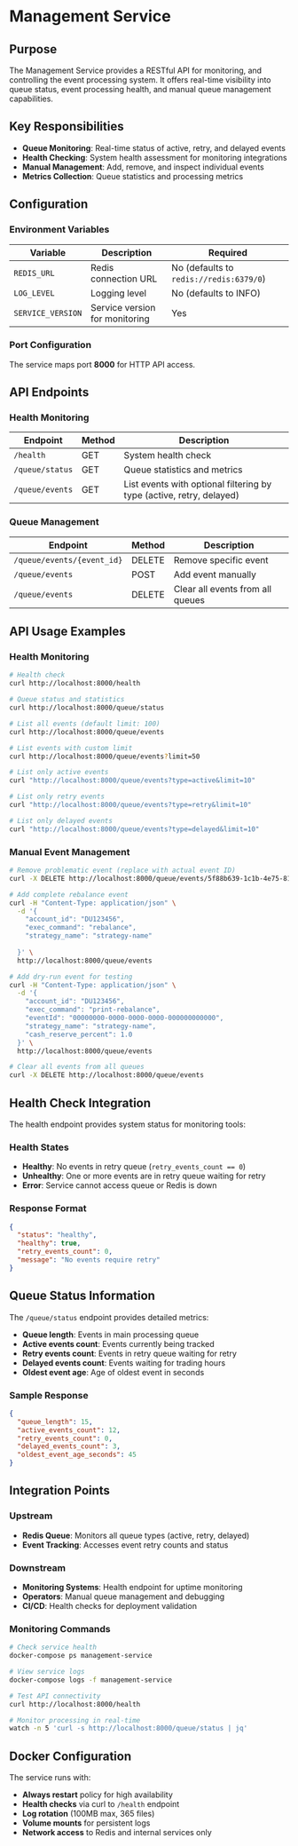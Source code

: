 # Management Service

## Purpose

The Management Service provides a RESTful API for monitoring, and controlling the event processing system. It offers real-time visibility into queue status, event processing health, and manual queue management capabilities.

## Key Responsibilities

- **Queue Monitoring**: Real-time status of active, retry, and delayed events
- **Health Checking**: System health assessment for monitoring integrations
- **Manual Management**: Add, remove, and inspect individual events
- **Metrics Collection**: Queue statistics and processing metrics

## Configuration

### Environment Variables

| Variable | Description | Required |
|----------|-------------|----------|
| `REDIS_URL` | Redis connection URL | No (defaults to `redis://redis:6379/0`) |
| `LOG_LEVEL` | Logging level | No (defaults to INFO) |
| `SERVICE_VERSION` | Service version for monitoring | Yes |

### Port Configuration

The service maps port **8000** for HTTP API access.

## API Endpoints

### Health Monitoring

| Endpoint | Method | Description |
|----------|--------|-------------|
| `/health` | GET | System health check |
| `/queue/status` | GET | Queue statistics and metrics |
| `/queue/events` | GET | List events with optional filtering by type (active, retry, delayed) |

### Queue Management

| Endpoint | Method | Description |
|----------|--------|-------------|
| `/queue/events/{event_id}` | DELETE | Remove specific event |
| `/queue/events` | POST | Add event manually |
| `/queue/events` | DELETE | Clear all events from all queues |

## API Usage Examples

### Health Monitoring

```bash
# Health check
curl http://localhost:8000/health

# Queue status and statistics
curl http://localhost:8000/queue/status

# List all events (default limit: 100)  
curl http://localhost:8000/queue/events

# List events with custom limit
curl http://localhost:8000/queue/events?limit=50

# List only active events
curl "http://localhost:8000/queue/events?type=active&limit=10"

# List only retry events
curl "http://localhost:8000/queue/events?type=retry&limit=10"

# List only delayed events
curl "http://localhost:8000/queue/events?type=delayed&limit=10"
```

### Manual Event Management

```bash
# Remove problematic event (replace with actual event ID)
curl -X DELETE http://localhost:8000/queue/events/5f88b639-1c1b-4e75-8114-9ed063a7fc49

# Add complete rebalance event
curl -H "Content-Type: application/json" \
  -d '{
    "account_id": "DU123456",
    "exec_command": "rebalance",
    "strategy_name": "strategy-name"
    
  }' \
  http://localhost:8000/queue/events

# Add dry-run event for testing
curl -H "Content-Type: application/json" \
  -d '{
    "account_id": "DU123456", 
    "exec_command": "print-rebalance",
    "eventId": "00000000-0000-0000-0000-000000000000",
    "strategy_name": "strategy-name",
    "cash_reserve_percent": 1.0
  }' \
  http://localhost:8000/queue/events

# Clear all events from all queues
curl -X DELETE http://localhost:8000/queue/events
```

## Health Check Integration

The health endpoint provides system status for monitoring tools:

### Health States
- **Healthy**: No events in retry queue (`retry_events_count == 0`)
- **Unhealthy**: One or more events are in retry queue waiting for retry
- **Error**: Service cannot access queue or Redis is down

### Response Format
```json
{
  "status": "healthy",
  "healthy": true,
  "retry_events_count": 0,
  "message": "No events require retry"
}
```

## Queue Status Information

The `/queue/status` endpoint provides detailed metrics:
- **Queue length**: Events in main processing queue
- **Active events count**: Events currently being tracked
- **Retry events count**: Events in retry queue waiting for retry
- **Delayed events count**: Events waiting for trading hours
- **Oldest event age**: Age of oldest event in seconds

### Sample Response
```json
{
  "queue_length": 15,
  "active_events_count": 12,
  "retry_events_count": 0,
  "delayed_events_count": 3,
  "oldest_event_age_seconds": 45
}
```

## Integration Points

### Upstream
- **Redis Queue**: Monitors all queue types (active, retry, delayed)
- **Event Tracking**: Accesses event retry counts and status

### Downstream
- **Monitoring Systems**: Health endpoint for uptime monitoring
- **Operators**: Manual queue management and debugging
- **CI/CD**: Health checks for deployment validation


### Monitoring Commands

```bash
# Check service health
docker-compose ps management-service

# View service logs
docker-compose logs -f management-service

# Test API connectivity
curl http://localhost:8000/health

# Monitor processing in real-time
watch -n 5 'curl -s http://localhost:8000/queue/status | jq'
```

## Docker Configuration

The service runs with:
- **Always restart** policy for high availability
- **Health checks** via curl to `/health` endpoint
- **Log rotation** (100MB max, 365 files)
- **Volume mounts** for persistent logs
- **Network access** to Redis and internal services only